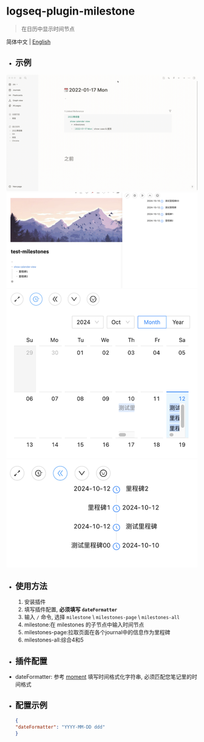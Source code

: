 # logseq-plugin-milestone
> 在日历中显示时间节点

简体中文 | [English](./README.md)
- ## 示例 

![demo](./demo.gif)
![demo1](/images/image.png)
![demo1](/images/image%20copy.png)
![demo1](/images/image%20copy%202.png)

- ## 使用方法
  1. 安装插件
  2. 填写插件配置, **必须填写 `dateFormatter`**
  3. 输入 `/` 命令, 选择 `milestone` \ `milestones-page` \ `milestones-all`
  4. milestone:在 milestones 的子节点中输入时间节点
  5. milestones-page:拉取页面在各个journal中的信息作为里程碑
  6. milestones-all:综合4和5
- ## 插件配置
- dateFormatter: 参考 [moment](https://momentjs.com/docs/#/displaying/) 填写时间格式化字符串, 必须匹配您笔记里的时间格式
- ## 配置示例
  ```json
  {
  "dateFormatter": "YYYY-MM-DD ddd"
  }
